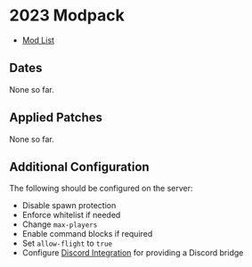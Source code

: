 # 2023 Modpack

- [Mod List](mods.md)

## Dates

None so far.

## Applied Patches

None so far.

## Additional Configuration

The following should be configured on the server:

- Disable spawn protection
- Enforce whitelist if needed
- Change `max-players`
- Enable command blocks if required
- Set `allow-flight` to `true`
- Configure [Discord Integration](https://erdbeerbaerlp.de/projects/discord-integration/quick-setup) for providing a Discord bridge
